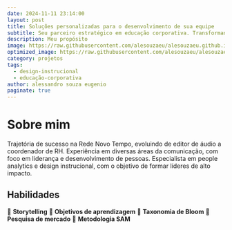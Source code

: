 ```yaml
---
date: 2024-11-11 23:14:00
layout: post
title: Soluções personalizadas para o desenvolvimento de sua equipe
subtitle: Seu parceiro estratégico em educação corporativa. Transformando conhecimento em resultados.
description: Meu propósito
image: https://raw.githubusercontent.com/alesouzaeu/alesouzaeu.github.io/refs/heads/main/assets/img/uploads/12.jpg?scale-down-to=1024
optimized_image: https://raw.githubusercontent.com/alesouzaeu/alesouzaeu.github.io/refs/heads/main/assets/img/uploads/12.jpg?scale-down-to=1024
category: projetos
tags:
  - design-instrucional
  - educação-corporativa
author: alessandro souza eugenio
paginate: true
---
```



# Sobre mim

Trajetória de sucesso na Rede Novo Tempo, evoluindo de editor de áudio a coordenador de RH. Experiência em diversas áreas da comunicação, com foco em liderança e desenvolvimento de pessoas. Especialista em people analytics e design instrucional, com o objetivo de formar líderes de alto impacto.

## Habilidades

🔴 <b>Storytelling</b>
🔴 <b>Objetivos de aprendizagem</b>
🔴 <b>Taxonomia de Bloom</b>
🔴 <b>Pesquisa de mercado</b>
🔴 <b>Metodologia SAM</b>

